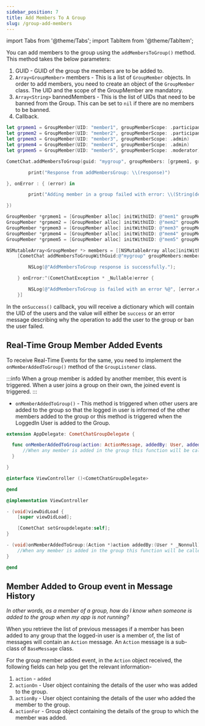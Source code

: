 ```yaml
---
sidebar_position: 7
title: Add Members To A Group
slug: /group-add-members
---
```


import Tabs from '@theme/Tabs';
import TabItem from '@theme/TabItem';

You can add members to the group using the `addMembersToGroup()` method. This method takes the below parameters:

1. GUID - GUID of the group the members are to be added to.
2. `Array<GroupMember>` members - This is a list of `GroupMember` objects. In order to add members, you need to create an object of the `GroupMember` class. The UID and the scope of the GroupMember are mandatory.
3. `Array<String>` bannedMembers - This is the list of UIDs that need to be banned from the Group. This can be set to `nil` if there are no members to be banned.
4. Callback.

<Tabs>
<TabItem value="Swift" label="Swift">

```swift
let grpmem1 = GroupMember(UID: "member1", groupMemberScope: .participant)
let grpmem2 = GroupMember(UID: "member2", groupMemberScope: .participant)
let grpmem3 = GroupMember(UID: "member3", groupMemberScope: .admin)
let grpmem4 = GroupMember(UID: "member4", groupMemberScope: .admin)
let grpmem5 = GroupMember(UID: "member5", groupMemberScope: .moderator)

CometChat.addMembersToGroup(guid: "mygroup", groupMembers: [grpmem1, grpmem2, grpmem3, grpmem4, grpmem5], onSuccess: { (response) in

		print("Response from addMembersGroup: \\(response)")

}, onError : { (error) in

		print("Adding member in a group failed with error: \\(String(describing: error?.errorDescription))")

})
```

</TabItem>
<TabItem value="Objective C" label="Objective C">

```objectivec
GroupMember *grpmem1 = [GroupMember alloc] initWithUID: @"mem1" groupMemberScope: GroupMemberScopeTypeParticipant];
GroupMember *grpmem2 = [GroupMember alloc] initWithUID: @"mem2" groupMemberScope: GroupMemberScopeTypeParticipant];
GroupMember *grpmem3 = [GroupMember alloc] initWithUID: @"mem3" groupMemberScope: GroupMemberScopeTypeModerator];
GroupMember *grpmem4 = [GroupMember alloc] initWithUID: @"mem4" groupMemberScope: GroupMemberScopeTypeModerator];
GroupMember *grpmem5 = [GroupMember alloc] initWithUID: @"mem5" groupMemberScope: GroupMemberScopeTypeAdmin];

NSMutableArray<GroupMember *> members = [[NSMutableArray alloc]initWithObjects:mem1, mem2, mem3, mem4, mem5, nil];
    [CometChat addMembersToGroupWithGuid:@"mygroup" groupMembers:members bannedUIDs:nil onSuccess:^(NSDictionary<NSString *,id> * _Nonnull) {

        NSLog(@"AddMembersToGroup response is successfully.");

    } onError:^(CometChatException * _Nullable)error {

        NSLog(@"AddMembersToGroup is failed with an error %@", [error.errorDescription]);
    }]
```

</TabItem>
</Tabs>

In the `onSuccess()` callback, you will receive a dictionary which will contain the UID of the users and the value will either be `success` or an error message describing why the operation to add the user to the group or ban the user failed.

## Real-Time Group Member Added Events

To receive Real-Time Events for the same, you need to implement the `onMemberAddedToGroup()` method of the `GroupListener` class.

:::info
When a group member is added by another member, this event is triggered. When a user joins a group on their own, the joined event is triggered.
:::

- `onMemberAddedToGroup()` - This method is triggered when other users are added to the group so that the logged in user is informed of the other members added to the group or this method is triggered when the LoggedIn User is added to the Group.

<Tabs>
<TabItem value="Swift" label="Swift">

```swift
extension AppDelegate: CometChatGroupDelegate {

  func onMemberAddedToGroup(action: ActionMessage, addedBy: User, addedUser: User, addedTo: Group) {
      //When any member is added in the group this function will be called
  }

}
```

</TabItem>
<TabItem value="Objective C" label="Objective C">

```objectivec
@interface ViewController ()<CometChatGroupDelegate>

@end

@implementation ViewController

- (void)viewDidLoad {
    [super viewDidLoad];

    [CometChat setGroupdelegate:self];
}

- (void)onMemberAddedToGroup:(Action *)action addedBy:(User * _Nonnull)addedBy addedUser:(User * _Nonnull)addedUser addedTo:(Group * _Nonnull)addedTo {
    //When any member is added in the group this function will be called
}

@end
```

</TabItem>
</Tabs>

## Member Added to Group event in Message History

_In other words, as a member of a group, how do I know when someone is added to the group when my app is not running?_

When you retrieve the list of previous messages if a member has been added to any group that the logged-in user is a member of, the list of messages will contain an `Action` message. An `Action` message is a sub-class of `BaseMessage` class.

For the group member added event, in the `Action` object received, the following fields can help you get the relevant information-

1. `action` - `added`
2. `actionOn` - User object containing the details of the user who was added to the group.
3. `actionBy` - User object containing the details of the user who added the member to the group.
4. `actionFor` - Group object containing the details of the group to which the member was added.
